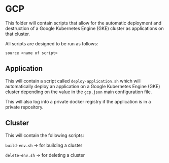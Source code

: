 # GCP

This folder will contain scripts that allow for the automatic deployment and destruction of a Google Kubernetes Engine (GKE) cluster as applications on that cluster.

All scripts are designed to be run as follows:

`source <name of script>`

## Application
This will contain a script called `deploy-application.sh` which will automatically deploy an application on a Google Kubernetes Engine (GKE) cluster depending on the value in the `gcp.json` main configuration file.

This will also log into a private docker registry if the application is in a private repository.

## Cluster

This will contain the following scripts:

`build-env.sh` -> for building a cluster

`delete-env.sh` -> for deleting a cluster